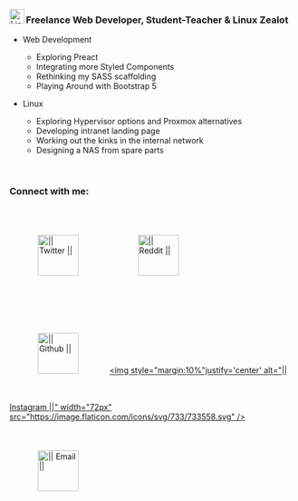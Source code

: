 <!-- List Of Websites-->
[twitter]: https://www.twitter.com/thomashighbaugh
[reddit]: https://www.reddit.com/user/ThomasLeonHighbaugh
[github]: https://www.github.com/Thomashighbaugh
[instagram]: https://www.instagram.com/thomashighbaugh/
[zoho]: mailto:thighbaugh@zoho.com
[bmac]: https://www.buymeacoffee.com/thomashighbaugh
[ko-fi]: https://ko-fi.com/thomashighbaugh
[paypal]: paypal.me/thomasleonhighbaugh
[patreon]: https://www.patreon.com/thomasleonhighbaugh

[<img align="left" alt="Linux" width="26px" src="https://image.flaticon.com/icons/svg/226/226772.svg" />](https://github.com/Thomnashighbaugh/dotfiles)

### Freelance Web Developer, Student-Teacher & Linux Zealot
- Web Development
  - Exploring Preact
  - Integrating more Styled Components
  - Rethinking my SASS scaffolding
  - Playing Around with Bootstrap 5 

- Linux 
  - Exploring Hypervisor options and Proxmox alternatives
  - Developing intranet landing page
  - Working out the kinks in the internal network
  - Designing a NAS from spare parts

<br />

### Connect with me:
[<img style="margin:10%" justify='center' alt="|| Twitter ||" width="72px" src="https://image.flaticon.com/icons/svg/733/733579.svg" />][twitter]
[<img style="margin:10%" justify='center' alt="|| Reddit ||" width="72px" src="https://image.flaticon.com/icons/svg/2111/2111589.svg" />][reddit]
[<img style="margin:10%" justify='center' alt="|| Github ||" width="72px" src="https://image.flaticon.com/icons/svg/733/733553.svg" />][github]
[<img style="margin:10%"justify='center' alt="|| Instagram ||" width="72px"  src="https://image.flaticon.com/icons/svg/733/733558.svg" />][instagram]
[<img style="margin:10%" alt="|| Email ||" width="72px" src="https://image.flaticon.com/icons/svg/732/732200.svg" />][zoho]



